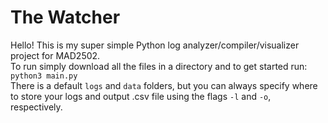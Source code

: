 # The Watcher  
Hello! This is my super simple Python log analyzer/compiler/visualizer project for MAD2502.  
To run simply download all the files in a directory and to get started run:  
`
python3 main.py
`  
There is a default `logs` and `data` folders, but you can always specify where to store your logs and output .csv file using the flags `-l` and `-o`, respectively.

